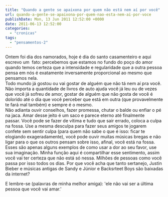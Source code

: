 ```yaml
---
title: "Quando a gente se apaixona por quem não está nem aí por você"
url: quando-a-gente-se-apaixona-por-quem-nao-esta-nem-ai-por-voce
publishDate: Mon, 13 Jun 2011 12:52:00 +0000
date: 2011-06-13 12:52:00
categories: 
  - "cronicas"
tags: 
  - "pensamentos-2"
---
```

<div>Ontem foi dia dos namorados, hoje é dia do santo casamenteiro e aqui escrevo um  fato: percebemos que estamos no fundo do poço do amor quando temos certeza que a intensidade e regularidade que a outra pessoa pensa em nós é exatamente inversamente proporcional ao mesmo que pensamos nela.</div>
<div></div>
<div>Todo mundo já gostou ou vai gostar de alguém que não tá nem aí pra você. Não importa a quantidade de livros de auto ajuda você já leu ou de vezes que você já sofreu de amor, gostar de alguém que não gosta de você é dolorido até o dia que você perceber que está em outra (que provavelmente te fará mal também) e sempre é o mesmo.</div>
<div></div>
<div>Não adianta ouvir conselhos, fazer promessa, chutar o balde ou enfiar o pé na jaca. Amar desse jeito é um saco e parece eterno até finalmente passar. Você pode se fazer de vítima e tudo que sair errado, coloca a culpa na fossa. Use a mesma desculpa para fazer seus amigos te jogarem confete sem sentir culpa (para quem não sabe o que é isso: ficar te elogiando exageradamente), você pode ouvir muitas músicas bregas e não ligar para o que os outros pensam sobre isso, afinal, você está na fossa.</div>
<div></div>
<div>Esses são apenas alguns exemplos de como usar a dor ao seu favor, use sua imaginação. Minha função aqui é compartilhar esse sentimento, assim você vai ter certeza que não está só nessa. Milhões de pessoas como você passa por isso todos os dias. Por que você acha que tanto sertanejo, Justin Bieber e músicas antigas de Sandy e Júnior e Backsrteet Boys são baixadas da internet?

E lembre-se (palavras de minha melhor amiga): 'ele não vai ser a última pessoa que você vai amar.'</div>
